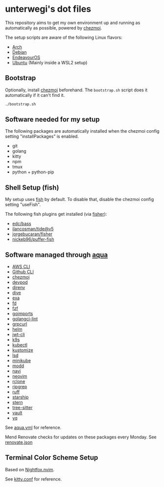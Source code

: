 # unterwegi's dot files

This repository aims to get my own environment up and running as automatically as possible, powered by [chezmoi](https://www.chezmoi.io/).

The setup scripts are aware of the following Linux flavors:

- [Arch](https://archlinux.org/)
- [Debian](https://www.debian.org/)
- [EndeavourOS](https://endeavouros.com/)
- [Ubuntu](https://ubuntu.com/) (Mainly inside a WSL2 setup)

## Bootstrap

Optionally, install [chezmoi](https://www.chezmoi.io/install/) beforehand. The `bootstrap.sh` script does it automatically if it can't find it.

```bash
./bootstrap.sh
```

## Software needed for my setup

The following packages are automatically installed when the chezmoi config setting "installPackages" is enabled.

- git
- golang
- kitty
- npm
- tmux
- python + python-pip

## Shell Setup (fish)

My setup uses [fish](https://fishshell.com/) by default. To disable that, disable the chezmoi config setting "useFish".

The following fish plugins get installed (via [fisher](https://github.com/jorgebucaran/fisher)):

- [edc/bass](https://github.com/edc/bass)
- [ilancosman/tide@v5](https://github.com/IlanCosman/tide)
- [jorgebucaran/fisher](https://github.com/jorgebucaran/fisher)
- [nickeb96/puffer-fish](https://github.com/nickeb96/puffer-fish)

## Software managed through [aqua](https://github.com/aquaproj/aqua)

- [AWS CLI](https://github.com/aws/aws-cli/tree/v2)
- [Github CLI](https://github.com/cli/cli)
- [chezmoi](https://github.com/twpayne/chezmoi)
- [devpod](https://github.com/loft-sh/devpod)
- [direnv](https://github.com/direnv/direnv)
- [dive](https://github.com/wagoodman/dive)
- [exa](https://github.com/ogham/exa)
- [fd](https://github.com/sharkdp/fd)
- [fzf](https://github.com/junegunn/fzf)
- [goimports](https://pkg.go.dev/golang.org/x/tools/cmd/goimports)
- [golangci-lint](https://github.com/golangci/golangci-lint)
- [grpcurl](https://github.com/fullstorydev/grpcurl)
- [helm](https://github.com/helm/helm)
- [jwt-cli](https://github.com/mike-engel/jwt-cli)
- [k9s](https://github.com/derailed/k9s)
- [kubectl](https://github.com/kubernetes/kubectl)
- [kustomize](https://github.com/kubernetes-sigs/kustomize)
- [lsd](https://github.com/lsd-rs/lsd)
- [minikube](https://github.com/kubernetes/minikube)
- [modd](https://github.com/cortesi/modd)
- [navi](https://github.com/denisidoro/navi)
- [neovim](https://github.com/neovim/neovim)
- [rclone](https://github.com/rclone/rclone)
- [ripgrep](https://github.com/BurntSushi/ripgrep)
- [ruff](https://github.com/astral-sh/ruff)
- [starship](https://github.com/starship/starship)
- [stern](https://github.com/stern/stern)
- [tree-sitter](https://github.com/tree-sitter/tree-sitter)
- [vault](https://github.com/hashicorp/vault)
- [yq](https://github.com/mikefarah/yq)

See [aqua.yml](private_dot_config/aqua.yaml) for reference.

Mend Renovate checks for updates on these packages every Monday. See [renovate.json](renovate.json)

## Terminal Color Scheme Setup

Based on [Nightfox.nvim](https://github.com/EdenEast/nightfox.nvim).

See [kitty.conf](private_dot_config/kitty/kitty.conf) for reference.
